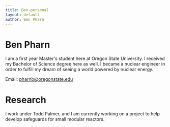 ```yaml
---
title: Ben-personal
layout: default
author: Ben Pharn
---
```

Ben Pharn
================================

I am a first year Master's student here at Oregon State University.  I received my Bachelor of Science degree here as well.  I became a nuclear engineer in order to fulfill my dream of seeing a world powered by nuclear energy.  

Email: <a href="mailto:pharnb@oregonstate.edu" target="top"> pharnb@oregonstate.edu </a>

# Research

I work under Todd Palmer, and I am currently working on a project to help develop safeguards for small modular reactors. 